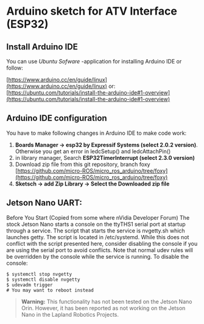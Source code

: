 # Arduino sketch for ATV Interface (ESP32)


## Install Arduino IDE
You can use _Ubuntu Sofware_ -application for installing Arduino IDE
or follow:

[https://www.arduino.cc/en/guide/linux](https://www.arduino.cc/en/guide/linux)
or:
[https://ubuntu.com/tutorials/install-the-arduino-ide#1-overview](https://ubuntu.com/tutorials/install-the-arduino-ide#1-overview)


## Arduino IDE configuration 
You have to make following changes in Arduino IDE to make code work:
1. **Boards Manager -> esp32 by Expressif Systems (select 2.0.2 version)**. Otherwise you get an error in ledcSetup() and ledcAttachPin()
2. in library manager, Search **ESP32TimerInterrupt (select 2.3.0 version)**
3. Download zip file from this git repository, branch foxy [https://github.com/micro-ROS/micro_ros_arduino/tree/foxy](https://github.com/micro-ROS/micro_ros_arduino/tree/foxy)
4. **Sketsch -> add Zip Library -> Select the Downloaded zip file**


## Jetson Nano UART:
Before You Start
(Copied from some where nVidia Developer Forum) The stock Jetson Nano starts a console on the ttyTHS1 serial port at startup through a service. The script that starts the service is nvgetty.sh which launches getty. The script is located in /etc/systemd. While this does not conflict with the script presented here, consider disabling the console if you are using the serial port to avoid conflicts. Note that normal udev rules will be overridden by the console while the service is running. To disable the console:
```
$ systemctl stop nvgetty
$ systemctl disable nvgetty
$ udevadm trigger
# You may want to reboot instead
```
> **Warning:**
> This functionality has not been tested on the Jetson Nano Orin. However, it has been reported as not working on the Jetson Nano in the Lapland Robotics Projects.